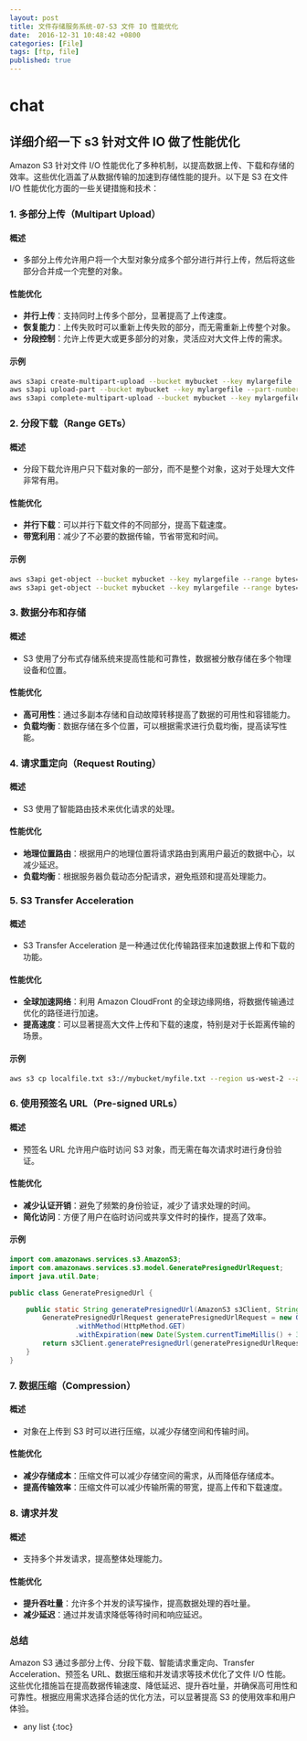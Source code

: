 ```yaml
---
layout: post
title: 文件存储服务系统-07-S3 文件 IO 性能优化
date:  2016-12-31 10:48:42 +0800
categories: [File]
tags: [ftp, file]
published: true
---
```


# chat

## 详细介绍一下 s3 针对文件 IO 做了性能优化

Amazon S3 针对文件 I/O 性能优化了多种机制，以提高数据上传、下载和存储的效率。这些优化涵盖了从数据传输的加速到存储性能的提升。以下是 S3 在文件 I/O 性能优化方面的一些关键措施和技术：

### **1. 多部分上传（Multipart Upload）**

#### **概述**
- 多部分上传允许用户将一个大型对象分成多个部分进行并行上传，然后将这些部分合并成一个完整的对象。

#### **性能优化**
- **并行上传**：支持同时上传多个部分，显著提高了上传速度。
- **恢复能力**：上传失败时可以重新上传失败的部分，而无需重新上传整个对象。
- **分段控制**：允许上传更大或更多部分的对象，灵活应对大文件上传的需求。

#### **示例**
```bash
aws s3api create-multipart-upload --bucket mybucket --key mylargefile
aws s3api upload-part --bucket mybucket --key mylargefile --part-number 1 --upload-id <upload-id> --body part1.txt
aws s3api complete-multipart-upload --bucket mybucket --key mylargefile --upload-id <upload-id> --multipart-upload file://parts.json
```

### **2. 分段下载（Range GETs）**

#### **概述**
- 分段下载允许用户只下载对象的一部分，而不是整个对象，这对于处理大文件非常有用。

#### **性能优化**
- **并行下载**：可以并行下载文件的不同部分，提高下载速度。
- **带宽利用**：减少了不必要的数据传输，节省带宽和时间。

#### **示例**
```bash
aws s3api get-object --bucket mybucket --key mylargefile --range bytes=0-9999 localfile.part1
aws s3api get-object --bucket mybucket --key mylargefile --range bytes=10000-19999 localfile.part2
```

### **3. 数据分布和存储**

#### **概述**
- S3 使用了分布式存储系统来提高性能和可靠性，数据被分散存储在多个物理设备和位置。

#### **性能优化**
- **高可用性**：通过多副本存储和自动故障转移提高了数据的可用性和容错能力。
- **负载均衡**：数据存储在多个位置，可以根据需求进行负载均衡，提高读写性能。

### **4. 请求重定向（Request Routing）**

#### **概述**
- S3 使用了智能路由技术来优化请求的处理。

#### **性能优化**
- **地理位置路由**：根据用户的地理位置将请求路由到离用户最近的数据中心，以减少延迟。
- **负载均衡**：根据服务器负载动态分配请求，避免瓶颈和提高处理能力。

### **5. S3 Transfer Acceleration**

#### **概述**
- S3 Transfer Acceleration 是一种通过优化传输路径来加速数据上传和下载的功能。

#### **性能优化**
- **全球加速网络**：利用 Amazon CloudFront 的全球边缘网络，将数据传输通过优化的路径进行加速。
- **提高速度**：可以显著提高大文件上传和下载的速度，特别是对于长距离传输的场景。

#### **示例**
```bash
aws s3 cp localfile.txt s3://mybucket/myfile.txt --region us-west-2 --acl public-read --endpoint-url https://s3-accelerate.amazonaws.com
```

### **6. 使用预签名 URL（Pre-signed URLs）**

#### **概述**
- 预签名 URL 允许用户临时访问 S3 对象，而无需在每次请求时进行身份验证。

#### **性能优化**
- **减少认证开销**：避免了频繁的身份验证，减少了请求处理的时间。
- **简化访问**：方便了用户在临时访问或共享文件时的操作，提高了效率。

#### **示例**
```java
import com.amazonaws.services.s3.AmazonS3;
import com.amazonaws.services.s3.model.GeneratePresignedUrlRequest;
import java.util.Date;

public class GeneratePresignedUrl {

    public static String generatePresignedUrl(AmazonS3 s3Client, String bucketName, String objectKey) {
        GeneratePresignedUrlRequest generatePresignedUrlRequest = new GeneratePresignedUrlRequest(bucketName, objectKey)
                .withMethod(HttpMethod.GET)
                .withExpiration(new Date(System.currentTimeMillis() + 3600 * 1000));
        return s3Client.generatePresignedUrl(generatePresignedUrlRequest).toString();
    }
}
```

### **7. 数据压缩（Compression）**

#### **概述**
- 对象在上传到 S3 时可以进行压缩，以减少存储空间和传输时间。

#### **性能优化**
- **减少存储成本**：压缩文件可以减少存储空间的需求，从而降低存储成本。
- **提高传输效率**：压缩文件可以减少传输所需的带宽，提高上传和下载速度。

### **8. 请求并发**

#### **概述**
- 支持多个并发请求，提高整体处理能力。

#### **性能优化**
- **提升吞吐量**：允许多个并发的读写操作，提高数据处理的吞吐量。
- **减少延迟**：通过并发请求降低等待时间和响应延迟。

### **总结**

Amazon S3 通过多部分上传、分段下载、智能请求重定向、Transfer Acceleration、预签名 URL、数据压缩和并发请求等技术优化了文件 I/O 性能。这些优化措施旨在提高数据传输速度、降低延迟、提升吞吐量，并确保高可用性和可靠性。根据应用需求选择合适的优化方法，可以显著提高 S3 的使用效率和用户体验。



* any list
{:toc}